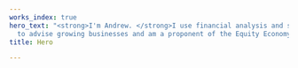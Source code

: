 ```yaml
---
works_index: true
hero_text: "<strong>I'm Andrew. </strong>I use financial analysis and systems thinking
  to advise growing businesses and am a proponent of the Equity Economy."
title: Hero

---
```

<Hero :text="$page.frontmatter.hero_text" />
<WorksList />
